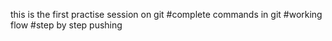 this is the first practise session on git 
#complete commands in git
#working flow 
#step by step pushing 
